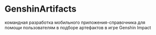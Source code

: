 # GenshinArtifacts
 
командная разработка мобильного приложения-справочника для помощи пользователям в подборе артефактов в игре Genshin Impact
